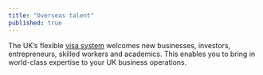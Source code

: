 ```yaml
---
title: "Overseas talent"
published: true
---
```

The UK’s flexible [visa system](/us/setup-guide/apply-for-visa/) welcomes new businesses, investors, entrepreneurs, skilled workers and academics. This enables you to bring in world-class expertise to your UK business operations.
